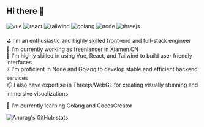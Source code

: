 ## Hi there 👋
![vue](https://img.shields.io/badge/Vue-3EB280)
![react](https://img.shields.io/badge/React-58C4DC)
![tailwind](https://img.shields.io/badge/Tailwind-37BDF8)
![golang](https://img.shields.io/badge/Golang-017D9C)
![node](https://img.shields.io/badge/Node-5CAD47)
![threejs](https://img.shields.io/badge/Threejs-black)
<!--
**luosijie/luosijie** is a ✨ _special_ ✨ repository because its `README.md` (this file) appears on your GitHub profile.

Here are some ideas to get you started:
- I'm an enthusiastic and highly skilled front-end and full-stack engineer 
- 🔭 I’m currently working on ...
- 🌱 I’m currently learning ...
- 👯 I’m looking to collaborate on ...
- 🤔 I’m looking for help with ...
- 💬 Ask me about ...
- 📫 How to reach me: ...
- 😄 Pronouns: ...
- ⚡ Fun fact: ...
-->
⛳ I'm an enthusiastic and highly skilled front-end and full-stack engineer <br/>
🔭 I’m currently working as freenlancer in Xiamen.CN <br/>
👯 I'm highly skilled in using Vue, React, and Tailwind to build user friendly interfaces <br/>
⚡ I'm proficient in Node and Golang to develop stable and efficient backend services <br/>
📫 I also have expertise in Threejs/WebGL for creating visually stunning and immersive visualizations <br/>
  
🌱 I’m currently learning Golang and CocosCreator <br/>

![Anurag's GitHub stats](https://github-readme-stats.vercel.app/api?username=luosijie&show_icons=true&theme=default&hide=contribs,issues)
